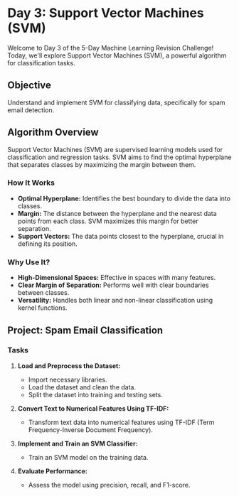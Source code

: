 # Day 3: Support Vector Machines (SVM)

Welcome to Day 3 of the 5-Day Machine Learning Revision Challenge! Today, we'll explore Support Vector Machines (SVM), a powerful algorithm for classification tasks.

## Objective

Understand and implement SVM for classifying data, specifically for spam email detection.

## Algorithm Overview

Support Vector Machines (SVM) are supervised learning models used for classification and regression tasks. SVM aims to find the optimal hyperplane that separates classes by maximizing the margin between them.

### How It Works

- **Optimal Hyperplane:** Identifies the best boundary to divide the data into classes.
- **Margin:** The distance between the hyperplane and the nearest data points from each class. SVM maximizes this margin for better separation.
- **Support Vectors:** The data points closest to the hyperplane, crucial in defining its position.

### Why Use It?

- **High-Dimensional Spaces:** Effective in spaces with many features.
- **Clear Margin of Separation:** Performs well with clear boundaries between classes.
- **Versatility:** Handles both linear and non-linear classification using kernel functions.

## Project: Spam Email Classification

### Tasks

1. **Load and Preprocess the Dataset:**
   - Import necessary libraries.
   - Load the dataset and clean the data.
   - Split the dataset into training and testing sets.

2. **Convert Text to Numerical Features Using TF-IDF:**
   - Transform text data into numerical features using TF-IDF (Term Frequency-Inverse Document Frequency).

3. **Implement and Train an SVM Classifier:**
   - Train an SVM model on the training data.

4. **Evaluate Performance:**
   - Assess the model using precision, recall, and F1-score.
